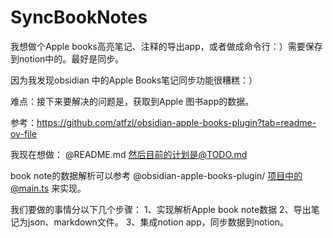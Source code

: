 # SyncBookNotes
我想做个Apple books高亮笔记、注释的导出app，或者做成命令行：）需要保存到notion中的。最好是同步。

因为我发现obsidian 中的Apple Books笔记同步功能很糟糕：）

难点：接下来要解决的问题是，获取到Apple 图书app的数据。

参考：https://github.com/atfzl/obsidian-apple-books-plugin?tab=readme-ov-file


我现在想做： @README.md 
然后目前的计划是@TODO.md 

book note的数据解析可以参考 @obsidian-apple-books-plugin/ 项目中的@main.ts 来实现。

我们要做的事情分以下几个步骤：
1、实现解析Apple book note数据
2、导出笔记为json、markdown文件。
3、集成notion app，同步数据到notion。